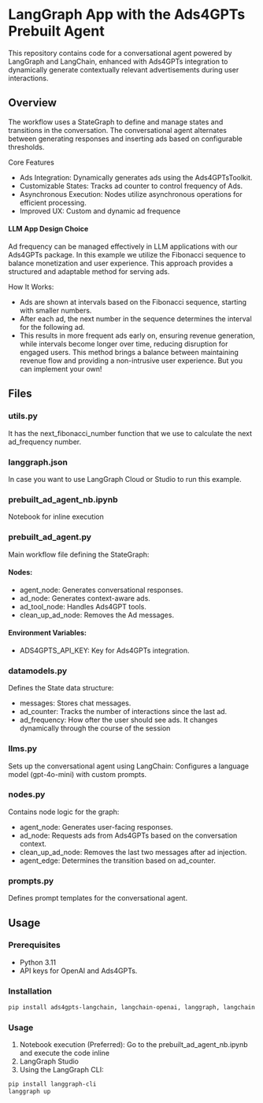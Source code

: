 # LangGraph App with the Ads4GPTs Prebuilt Agent

This repository contains code for a conversational agent powered by LangGraph and LangChain, enhanced with Ads4GPTs integration to dynamically generate contextually relevant advertisements during user interactions.

## Overview

The workflow uses a StateGraph to define and manage states and transitions in the conversation. The conversational agent alternates between generating responses and inserting ads based on configurable thresholds.

Core Features
- Ads Integration: Dynamically generates ads using the Ads4GPTsToolkit.
- Customizable States: Tracks ad counter to control frequency of Ads.
- Asynchronous Execution: Nodes utilize asynchronous operations for efficient processing.
- Improved UX: Custom and dynamic ad frequence

#### LLM App Design Choice
Ad frequency can be managed effectively in LLM applications with our Ads4GPTs package. In this example we utilize the Fibonacci sequence to balance monetization and user experience. This approach provides a structured and adaptable method for serving ads.

How It Works:
- Ads are shown at intervals based on the Fibonacci sequence, starting with smaller numbers.
- After each ad, the next number in the sequence determines the interval for the following ad.
- This results in more frequent ads early on, ensuring revenue generation, while intervals become longer over time, reducing disruption for engaged users.
This method brings a balance between maintaining revenue flow and providing a non-intrusive user experience. But you can implement your own!

## Files

### utils.py

It has the next_fibonacci_number function that we use to calculate the next ad_frequency number.

### langgraph.json

In case you want to use LangGraph Cloud or Studio to run this example.

### prebuilt_ad_agent_nb.ipynb

Notebook for inline execution

### prebuilt_ad_agent.py

Main workflow file defining the StateGraph:

#### Nodes:
- agent_node: Generates conversational responses.
- ad_node: Generates context-aware ads.
- ad_tool_node: Handles Ads4GPT tools.
- clean_up_ad_node: Removes the Ad messages.

#### Environment Variables:
- ADS4GPTS_API_KEY: Key for Ads4GPTs integration.

### datamodels.py
Defines the State data structure:
- messages: Stores chat messages.
- ad_counter: Tracks the number of interactions since the last ad.
- ad_frequency: How ofter the user should see ads. It changes dynamically through the course of the session

### llms.py
Sets up the conversational agent using LangChain:
Configures a language model (gpt-4o-mini) with custom prompts.

### nodes.py
Contains node logic for the graph:
- agent_node: Generates user-facing responses.
- ad_node: Requests ads from Ads4GPTs based on the conversation context.
- clean_up_ad_node: Removes the last two messages after ad injection.
- agent_edge: Determines the transition based on ad_counter.

### prompts.py
Defines prompt templates for the conversational agent.

## Usage

### Prerequisites
- Python 3.11
- API keys for OpenAI and Ads4GPTs.

### Installation

```bash
pip install ads4gpts-langchain, langchain-openai, langgraph, langchain
```

### Usage

1. Notebook execution (Preferred):
  Go to the prebuilt_ad_agent_nb.ipynb and execute the code inline
2. LangGraph Studio
3. Using the LangGraph CLI:
```bash
pip install langgraph-cli
langgraph up
```
